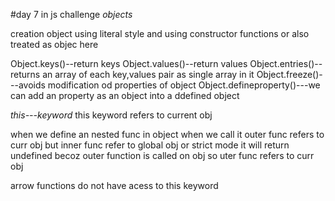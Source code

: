 #day 7 in js challenge
*objects*

creation object using literal style and using constructor
functions or also treated as objec here

Object.keys()--return keys
Object.values()--return values
Object.entries()--returns  an array of each key,values pair as single array in it
Object.freeze()---avoids modification od properties of object
Object.defineproperty()---we can add an property as an object into a ddefined object

*this---keyword*
this keyword refers to current obj

when we define an nested func in object when we call it outer func refers to curr obj
but inner func refer to global obj or strict mode it will return undefined
becoz outer function is called on obj so uter func refers to curr obj

arrow functions do not have acess to this keyword
